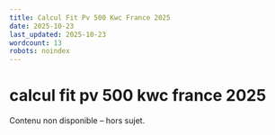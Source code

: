 ```yaml
---
title: Calcul Fit Pv 500 Kwc France 2025
date: 2025-10-23
last_updated: 2025-10-23
wordcount: 13
robots: noindex
---
```


# calcul fit pv 500 kwc france 2025

Contenu non disponible – hors sujet.